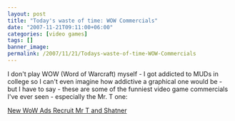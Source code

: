 ```yaml
---
layout: post
title: "Today's waste of time: WOW Commercials"
date: "2007-11-21T09:11:00+06:00"
categories: [video games]
tags: []
banner_image: 
permalink: /2007/11/21/Todays-waste-of-time-WOW-Commercials
---
```


I don't play WOW (Word of Warcraft) myself - I got addicted to MUDs in college so I can't even imagine how addictive a graphical one would be - but I have to say - these are some of the funniest video game commercials I've ever seen - especially the Mr. T one:

<a href="http://kotaku.com/gaming/clips/new-wow-ads-recruit-mr-t-and-shatner-325030.php">New WoW Ads Recruit Mr T and Shatner</a>